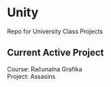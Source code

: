 # Unity
Repo for University Class Projects

## Current Active Project

Course: Računalna Grafika  
Project: Assasins
